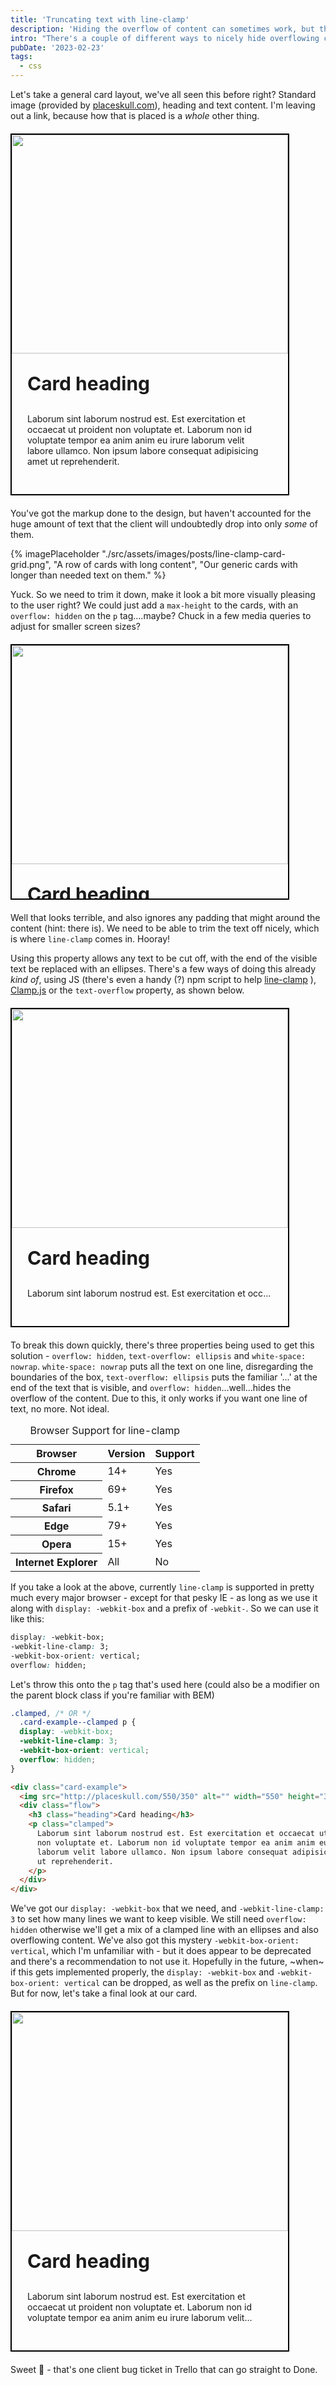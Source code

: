 ```yaml
---
title: 'Truncating text with line-clamp'
description: 'Hiding the overflow of content can sometimes work, but the line-clamp property can be more efficient, and look nicer!'
intro: "There's a couple of different ways to nicely hide overflowing content, but using the `line-clamp` property is a great way forwards for it, so let's check it out."
pubDate: '2023-02-23'
tags:
  - css
---
```


Let's take a general card layout, we've all seen this before right? Standard image (provided by [placeskull.com](placeskull.com)), heading and text content. I'm leaving out a link, because how that is placed is a _whole_ other thing.

<style>
  .card-example {
    width: fit-content;
    max-width: 50ch;
    height: fit-content;
    border: 2px solid black;
    margin-block: 20px;
  }

  .card-example--thin {
    max-width: 24ch;
  }

  .card-example--mh {
    height: 100%;
    max-height: 405px;
    overflow: hidden;
  }

  .card-grid {
    column-gap: 40px;
  }

  .card-example .flow {
    padding-inline: 25px;
    padding-block: 30px;
  }

  .card-example .flow > * + * {
    margin-block-start: 1.5rem;
  }

  .card-example h3 {
    font-size: 30px;
    font-weight: bold;
    margin-top: 0;
  }

  .card-example img {
    width: 100%;
    aspect-ratio: 16 / 9;
  }

  .card-example .clamped {
    display: -webkit-box;
    -webkit-line-clamp: 3;
    -webkit-box-orient: vertical;
    overflow: hidden;
  }

  .card-example--truncate {
    width: auto;
  }

  .card-example--truncate p {
    text-overflow: ellipsis;
    overflow: hidden;
    white-space: nowrap;
  }

  @media (max-width: 768px) {
      .card-example--mh {
        max-height: 375px;
      }
  }

  @media (max-width: 395px) {
      .card-example--mh {
        max-height: 335px;
      }
  }
</style>

<div class="card-example">
  <img src='http://placeskull.com/550/350' alt='' width="550" height="350" />
  <div class="flow">
    <h3 class="heading">Card heading</h3>
    <p>Laborum sint laborum nostrud est. Est exercitation et occaecat ut proident non voluptate et. Laborum non id voluptate tempor ea anim anim eu irure laborum velit labore ullamco. Non ipsum labore consequat adipisicing amet ut reprehenderit.</p>
  </div>
</div>

You've got the markup done to the design, but haven't accounted for the huge amount of text that the client will undoubtedly drop into only _some_ of them.

{% imagePlaceholder "./src/assets/images/posts/line-clamp-card-grid.png", "A row of cards with long content", "Our generic cards with longer than needed text on them." %}

Yuck. So we need to trim it down, make it look a bit more visually pleasing to the user right? We could just add a `max-height` to the cards, with an `overflow: hidden` on the `p` tag....maybe? Chuck in a few media queries to adjust for smaller screen sizes?

<div class="card-example card-example--mh">
  <img src='http://placeskull.com/550/350' alt='' width="550" height="350" />
  <div class="flow">
    <h3 class="heading">Card heading</h3>
    <p>Laborum sint laborum nostrud est. Est exercitation et occaecat ut proident non voluptate et. Laborum non id voluptate tempor ea anim anim eu irure laborum velit labore ullamco. Non ipsum labore consequat adipisicing amet ut reprehenderit.</p>
  </div>
</div>

Well that looks terrible, and also ignores any padding that might around the content (hint: there is). We need to be able to trim the text off nicely, which is where `line-clamp` comes in. Hooray!

Using this property allows any text to be cut off, with the end of the visible text be replaced with an ellipses. There's a few ways of doing this already _kind of_, using JS (there's even a handy (?) npm script to help [line-clamp](https://www.npmjs.com/package/line-clamp) ), [Clamp.js](https://github.com/josephschmitt/Clamp.js) or the `text-overflow` property, as shown below.

<div class="card-example card-example--truncate">
  <img src='http://placeskull.com/550/350' alt='' width="550" height="350" />
  <div class="flow">
    <h3 class="heading">Card heading</h3>
    <p>Laborum sint laborum nostrud est. Est exercitation et occaecat ut proident non voluptate et. Laborum non id voluptate tempor ea anim anim eu irure laborum velit labore ullamco. Non ipsum labore consequat adipisicing amet ut reprehenderit.</p>
  </div>
</div>

To break this down quickly, there's three properties being used to get this solution - `overflow: hidden`, `text-overflow: ellipsis` and `white-space: nowrap`. `white-space: nowrap` puts all the text on one line, disregarding the boundaries of the box, `text-overflow: ellipsis` puts the familiar '...' at the end of the text that is visible, and `overflow: hidden`...well...hides the overflow of the content. Due to this, it only works if you want one line of text, no more. Not ideal.

<div class="browser-support-table">
  <table>
    <caption>Browser Support for line-clamp</caption>
    <thead>
      <tr>
        <th scope="col">Browser</th>
        <th scope="col">Version</th>
        <th scope="col">Support</th>
      </tr>
    </thead>
    <tbody>
      <tr>
        <th scope="row">Chrome</th>
        <td>14+</td>
        <td><span class="support-yes">Yes</span></td>
      </tr>
      <tr>
        <th scope="row">Firefox</th>
        <td>69+</td>
        <td><span class="support-yes">Yes</span></td>
      </tr>
      <tr>
        <th scope="row">Safari</th>
        <td>5.1+</td>
        <td><span class="support-yes">Yes</span></td>
      </tr>
      <tr>
        <th scope="row">Edge</th>
        <td>79+</td>
        <td><span class="support-yes">Yes</span></td>
      </tr>
      <tr>
        <th scope="row">Opera</th>
        <td>15+</td>
        <td><span class="support-yes">Yes</span></td>
      </tr>
      <tr>
        <th scope="row">Internet Explorer</th>
        <td>All</td>
        <td><span class="support-no">No</span></td>
      </tr>
    </tbody>
  </table>
</div>

If you take a look at the above, currently `line-clamp` is supported in pretty much every major browser - except for that pesky IE - as long as we use it along with `display: -webkit-box` and a prefix of `-webkit-`. So we can use it like this:

```css
display: -webkit-box;
-webkit-line-clamp: 3;
-webkit-box-orient: vertical;
overflow: hidden;
```

Let's throw this onto the `p` tag that's used here (could also be a modifier on the parent block class if you're familiar with BEM)

```css
.clamped, /* OR */
  .card-example--clamped p {
  display: -webkit-box;
  -webkit-line-clamp: 3;
  -webkit-box-orient: vertical;
  overflow: hidden;
}
```

```html
<div class="card-example">
  <img src="http://placeskull.com/550/350" alt="" width="550" height="350" />
  <div class="flow">
    <h3 class="heading">Card heading</h3>
    <p class="clamped">
      Laborum sint laborum nostrud est. Est exercitation et occaecat ut proident
      non voluptate et. Laborum non id voluptate tempor ea anim anim eu irure
      laborum velit labore ullamco. Non ipsum labore consequat adipisicing amet
      ut reprehenderit.
    </p>
  </div>
</div>
```

We've got our `display: -webkit-box` that we need, and `-webkit-line-clamp: 3` to set how many lines we want to keep visible. We still need `overflow: hidden` otherwise we'll get a mix of a clamped line with an ellipses and also overflowing content. We've also got this mystery `-webkit-box-orient: vertical`, which I'm unfamiliar with - but it does appear to be deprecated and there's a recommendation to not use it. Hopefully in the future, ~when~ if this gets implemented properly, the `display: -webkit-box` and `-webkit-box-orient: vertical` can be dropped, as well as the prefix on `line-clamp`. But for now, let's take a final look at our card.

<div class="card-example">
  <img src="http://placeskull.com/550/350" alt="" width="550" height="350" />
  <div class="flow">
    <h3 class="heading">Card heading</h3>
    <p class="clamped">
      Laborum sint laborum nostrud est. Est exercitation et occaecat ut proident
      non voluptate et. Laborum non id voluptate tempor ea anim anim eu irure
      laborum velit labore ullamco. Non ipsum labore consequat adipisicing amet
      ut reprehenderit.
    </p>
  </div>
</div>

Sweet 🤘 - that's one client bug ticket in Trello that can go straight to Done.
